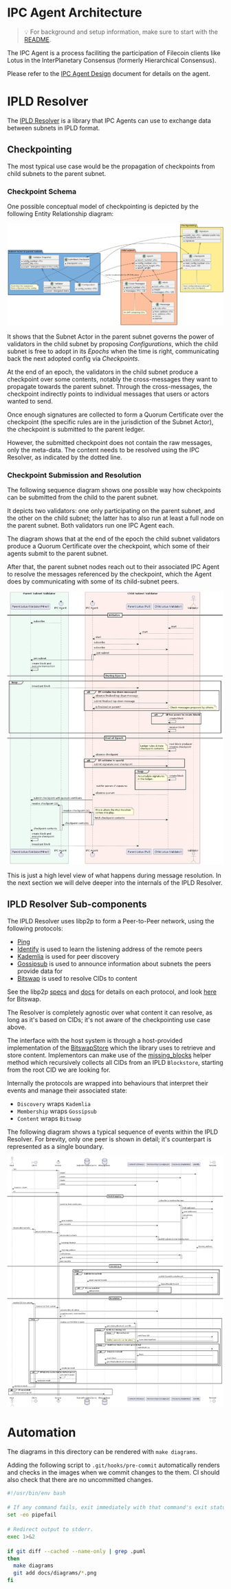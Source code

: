 # IPC Agent Architecture

>💡 For background and setup information, make sure to start with the [README](/README.md).

The IPC Agent is a process faciliting the participation of Filecoin clients like Lotus in the InterPlanetary Consensus (formerly Hierarchical Consensus).

Please refer to the [IPC Agent Design](https://docs.google.com/document/d/14lkRRv6MQYnuEfp2GoGngdD8Q5YgfE38D8HTZWKgKf4) document for details on the agent.


# IPLD Resolver

The [IPLD Resolver](../ipld/resolver) is a library that IPC Agents can use to exchange data between subnets in IPLD format.

## Checkpointing

The most typical use case would be the propagation of checkpoints from child subnets to the parent subnet.

### Checkpoint Schema

One possible conceptual model of checkpointing is depicted by the following Entity Relationship diagram:

![Checkpoint Schema](diagrams/checkpoint_schema.png)

It shows that the Subnet Actor in the parent subnet governs the power of validators in the child subnet by proposing _Configurations_, which the child subnet is free to adopt in its _Epochs_ when the time is right, communicating back the next adopted config via _Checkpoints_.

At the end of an epoch, the validators in the child subnet produce a checkpoint over some contents, notably the cross-messages they want to propagate towards the parent subnet. Through the cross-messages, the checkpoint indirectly points to individual messages that users or actors wanted to send.

Once enough signatures are collected to form a Quorum Certificate over the checkpoint (the specific rules are in the jurisdiction of the Subnet Actor), the checkpoint is submitted to the parent ledger.

However, the submitted checkpoint does not contain the raw messages, only the meta-data. The content needs to be resolved using the IPC Resolver, as indicated by the dotted line.

### Checkpoint Submission and Resolution

The following sequence diagram shows one possible way how checkpoints can be submitted from the child to the parent subnet.

It depicts two validators: one only participating on the parent subnet, and the other on the child subnet; the latter has to also run at least a full node on the parent subnet. Both validators run one IPC Agent each.

The diagram shows that at the end of the epoch the child subnet validators produce a Quorum Certificate over the checkpoint, which some of their agents submit to the parent subnet.

After that, the parent subnet nodes reach out to their associated IPC Agent to resolve the messages referenced by the checkpoint, which the Agent does by communicating with some of its child-subnet peers.

![Checkpoint Submission](diagrams/checkpoint_submission.png)

This is just a high level view of what happens during message resolution. In the next section we will delve deeper into the internals of the IPLD Resolver.


## IPLD Resolver Sub-components

The IPLD Resolver uses libp2p to form a Peer-to-Peer network, using the following protocols:
* [Ping](https://github.com/libp2p/rust-libp2p/tree/v0.50.1/protocols/ping)
* [Identify](https://github.com/libp2p/rust-libp2p/tree/v0.50.1/protocols/ping) is used to learn the listening address of the remote peers
* [Kademlia](https://github.com/libp2p/rust-libp2p/tree/v0.50.1/protocols/kad) is used for peer discovery
* [Gossipsub](https://github.com/libp2p/rust-libp2p/tree/v0.50.1/protocols/gossipsub) is used to announce information about subnets the peers provide data for
* [Bitswap](https://github.com/ipfs-rust/libp2p-bitswap) is used to resolve CIDs to content

See the libp2p [specs](https://github.com/libp2p/specs) and [docs](https://docs.libp2p.io/concepts/fundamentals/protocols/) for details on each protocol, and look [here](https://docs.ipfs.tech/concepts/bitswap/) for Bitswap.

The Resolver is completely agnostic over what content it can resolve, as long as it's based on CIDs; it's not aware of the checkpointing use case above.

The interface with the host system is through a host-provided implementation of the [BitswapStore](https://github.com/ipfs-rust/libp2p-bitswap/blob/7dd9cececda3e4a8f6e14c200a4b457159d8db33/src/behaviour.rs#L55) which the library uses to retrieve and store content. Implementors can make use of the [missing_blocks](https://github.com/consensus-shipyard/ipc-agent/blob/main/ipld/resolver/src/missing_blocks.rs) helper method which recursively collects all CIDs from an IPLD `Blockstore`, starting from the root CID we are looking for.

Internally the protocols are wrapped into behaviours that interpret their events and manage their associated state:
* `Discovery` wraps `Kademlia`
* `Membership` wraps `Gossipsub`
* `Content` wraps `Bitswap`

The following diagram shows a typical sequence of events within the IPLD Resolver. For brevity, only one peer is shown in detail; it's counterpart is represented as a single boundary.

![IPLD Resolver](diagrams/ipld_resolver.png)

# Automation

The diagrams in this directory can be rendered with `make diagrams`.

Adding the following script to `.git/hooks/pre-commit` automatically renders and checks in the images when we commit changes to the them. CI should also check that there are no uncommitted changes.

```bash
#!/usr/bin/env bash

# If any command fails, exit immediately with that command's exit status
set -eo pipefail

# Redirect output to stderr.
exec 1>&2

if git diff --cached --name-only | grep .puml
then
  make diagrams
  git add docs/diagrams/*.png
fi
```
